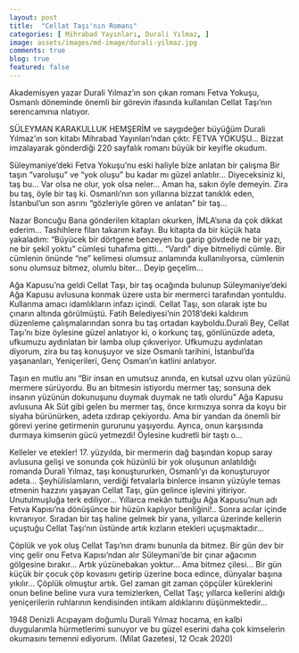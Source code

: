 ```yaml
---
layout: post
title:  "Cellat Taşı'nın Romanı"
categories: [ Mihrabad Yayınları, Durali Yılmaz, ]
image: assets/images/md-image/durali-yilmaz.jpg 
comments: true
blog: true
featured: false
---
```


Akademisyen yazar Durali Yılmaz’ın son çıkan romanı Fetva Yokuşu, Osmanlı döneminde önemli bir görevin ifasında kullanılan Cellat Taşı’nın serencamınıa nlatıyor.

SÜLEYMAN KARAKULLUK
HEMŞERİM ve saygıdeğer büyüğüm Durali Yılmaz’ın son kitabı Mihrabad Yayınları’ndan çıktı: FETVA YOKUŞU… Bizzat imzalayarak gönderdiği 220 sayfalık romanı büyük bir keyifle okudum.

Süleymaniye’deki Fetva Yokuşu’nu eski haliyle bize anlatan bir çalışma Bir taşın “varoluşu” ve “yok oluşu” bu kadar mı güzel anlatılır… Diyeceksiniz ki, taş bu… Var olsa ne olur, yok olsa neler… Aman ha, sakın öyle demeyin. Zira bu taş, öyle bir taş ki. Osmanlı’nın son yıllarına bizzat tanıklık eden, İstanbul’un son asrını “gözleriyle gören ve anlatan” bir taş…

Nazar Boncuğu
Bana gönderilen kitapları okurken, İMLA’sına da çok dikkat ederim… Tashihlere filan takarım kafayı. Bu kitapta da bir küçük hata yakaladım: “Büyücek bir dörtgene benzeyen bu garip gövdede ne bir yazı, ne bir şekil yoktu” cümlesi tuhafıma gitti… “Vardı” diye bitmeliydi cümle. Bir cümlenin önünde “ne” kelimesi olumsuz anlamında kullanılıyorsa, cümlenin sonu olumsuz bitmez, olumlu biter… Deyip geçelim…

Ağa Kapusu’na geldi
Cellat Taşı, bir taş ocağında bulunup Süleymaniye’deki Ağa Kapusu avlusuna konmak üzere usta bir mermerci tarafından yontuldu. Kullanma amacı idamlıkların infazı içindi. Cellat Taşı, son olarak işte bu çınarın altında görülmüştü. Fatih Belediyesi’nin 2018’deki kaldırım düzenleme çalışmalarından sonra bu taş ortadan kayboldu.Durali Bey, Cellat Taşı’nı bize öylesine güzel anlatıyor ki, o korkunç taş, gönlünüzde adeta, ufkumuzu aydınlatan bir lamba olup çıkıveriyor. Ufkumuzu aydınlatan diyorum, zira bu taş konuşuyor ve size Osmanlı tarihini, İstanbul’da yaşananları, Yeniçerileri, Genç Osman’ın katlini anlatıyor.

Taşın en mutlu anı
“Bir insan en umutsuz anında, en kutsal uzvu olan yüzünü mermere sürüyordu. Bu an bitmesin istiyordu mermer taş; sonsuna dek insanın yüzünün dokunuşunu duymak duymak ne tatlı olurdu” Ağa Kapusu avlusuna Ak Süt gibi gelen bu mermer taş, önce kırmızıya sonra da koyu bir siyaha bürünürken, adeta ızdırap çekiyordu. Ama bir yandan da önemli bir görevi yerine getirmenin gururunu yaşıyordu. Ayrıca, onun karşısında durmaya kimsenin gücü yetmezdi! Öylesine kudretli bir taştı o…

Kelleler ve etekler!
17. yüzyılda, bir mermerin dağ başından kopup saray avlusuna gelişi ve sonunda çok hüzünlü bir yok oluşunun anlatıldığı romanda Durali Yılmaz, taşı konuştururken, Osmanlı’yı da konuşturuyor adeta… Şeyhülislamların, verdiği fetvalarla binlerce insanın yüzüyle temas etmenin hazzını yaşayan Cellat Taşı, gün gelince işlevini yitiriyor. Unutulmuşluğa terk ediliyor… Yıllarca mekân tuttuğu Ağa Kapusu’nun adı Fetva Kapısı’na dönüşünce bir hüzün kaplıyor benliğini!.. Sonra acılar içinde kıvranıyor. Sıradan bir taş haline gelmek bir yana, yıllarca üzerinde kellerin uçuştuğu Cellat Taşı’nın üstünde artık kızların etekleri uçuşmaktadır…

Çöplük ve yok oluş
Cellat Taşı’nın dramı bununla da bitmez. Bir gün dev bir vinç gelir onu Fetva Kapısı’ndan alır Süleymani’de bir çınar ağacının gölgesine bırakır… Artık yüzünebakan yoktur… Ama bitmez çilesi… Bir gün küçük bir çocuk çöp kovasını getirip üzerine boca edince, dünyalar başına yıkılır… Çöplük olmuştur artık. Gel zaman git zaman çöpçüler küreklerini onun beline beline vura vura temizlerken, Cellat Taşı; yıllarca kellerini aldığı yeniçerilerin ruhlarının kendisinden intikam aldıklarını düşünmektedir…

1948 Denizli Acıpayam doğumlu Durali Yılmaz hocama, en kalbi duygularımla hürmetlerimi sunuyor ve bu güzel eserini daha çok kimselerin okumasını temenni ediyorum.
(Milat Gazetesi, 12 Ocak 2020)
